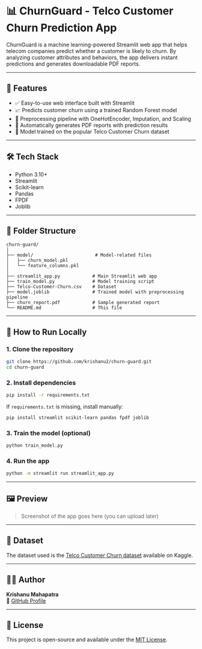 # 📊 ChurnGuard - Telco Customer Churn Prediction App

ChurnGuard is a machine learning-powered Streamlit web app that helps telecom companies predict whether a customer is likely to churn. By analyzing customer attributes and behaviors, the app delivers instant predictions and generates downloadable PDF reports.

---

## 🚀 Features

- ✅ Easy-to-use web interface built with Streamlit
- 📈 Predicts customer churn using a trained Random Forest model
- 🧠 Preprocessing pipeline with OneHotEncoder, Imputation, and Scaling
- 📝 Automatically generates PDF reports with prediction results
- 📂 Model trained on the popular Telco Customer Churn dataset

---

## 🛠️ Tech Stack

- Python 3.10+
- Streamlit
- Scikit-learn
- Pandas
- FPDF
- Joblib

---

## 📁 Folder Structure

```
churn-guard/
│
├── model/                       # Model-related files
│   ├── churn_model.pkl
│   └── feature_columns.pkl
│
├── streamlit_app.py            # Main Streamlit web app
├── train_model.py              # Model training script
├── Telco-Customer-Churn.csv    # Dataset
├── model.joblib                # Trained model with preprocessing pipeline
├── churn_report.pdf            # Sample generated report
└── README.md                   # This file
```

---

## 🧪 How to Run Locally

### 1. Clone the repository
```bash
git clone https://github.com/krishanu2/churn-guard.git
cd churn-guard
```

### 2. Install dependencies
```bash
pip install -r requirements.txt
```

If `requirements.txt` is missing, install manually:
```bash
pip install streamlit scikit-learn pandas fpdf joblib
```

### 3. Train the model (optional)
```bash
python train_model.py
```

### 4. Run the app
```bash
python -m streamlit run streamlit_app.py
```

---

## 🖼️ Preview

> Screenshot of the app goes here (you can upload later)

---

## 📌 Dataset

The dataset used is the [Telco Customer Churn dataset](https://www.kaggle.com/datasets/blastchar/telco-customer-churn) available on Kaggle.

---

## 👨‍💻 Author

**Krishanu Mahapatra**  
🔗 [GitHub Profile](https://github.com/krishanu2)

---

## 📜 License

This project is open-source and available under the [MIT License](LICENSE).
